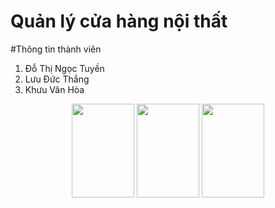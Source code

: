 # Quản lý cửa hàng nội thất

#Thông tin thành viên

1. Đỗ Thị Ngọc Tuyền
2. Lưu Đức Thắng
3. Khưu Văn Hòa

<p align="center">
  <img width="100" height="150" src="https://github.com/PTPM-T5-A204-FurnitureStore/QuanLyNoiThat/assets/144312648/f458f913-e300-4b00-b515-721eeb16fa99">
  <img width="100" height="150" src="https://github.com/PTPM-T5-A204-FurnitureStore/QuanLyNoiThat/assets/144312648/35e3b273-4791-4a88-ba2d-152114b1d524">
  <img width="100" height="150" src="https://github.com/PTPM-T5-A204-FurnitureStore/QuanLyNoiThat/assets/144312648/ffc0cb5f-1d21-4eb0-990d-54aa303c3d8c">
</p>




